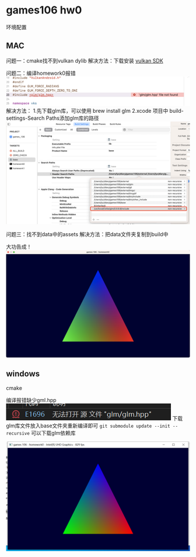 # games106 hw0

环境配置

## MAC

问题一：cmake找不到vulkan dylib
解决方法：下载安装 [vulkan SDK](https://vulkan.lunarg.com/sdk/home#mac)

问题二：编译homework0报错
![error_mac](2023-04-14-13-51-26.png)
解决方法：
1.先下载glm库，可以使用 brew install glm
2.xcode 项目中 build-settings-Search Paths添加glm库的路径
![error_solve](2023-04-14-14-07-35.png)

问题三：找不到data中的assets
解决方法：把data文件夹复制到build中

大功告成！
![out](2023-04-14-14-22-33.png)

## windows

cmake

编译报错缺少gml.hpp
![error](error.png)
下载glm库文件放入base文件夹重新编译即可
`git submodule update --init --recursive`
可以下载glm依赖库

![hw0_run](./hw0_run.png)